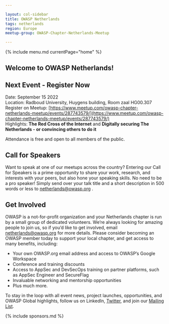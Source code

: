 ```yaml
---

layout: col-sidebar
title: OWASP Netherlands
tags: netherlands
region: Europe
meetup-group: OWASP-Chapter-Netherlands-Meetup

---
```


{% include menu.md currentPage="home" %}  

## Welcome to OWASP Netherlands!

## Next Event  - Register Now
Date: September 15 2022  
Location: Radboud University, Huygens building, Room zaal HG00.307  
Register on Meetup: [https://www.meetup.com/owasp-chapter-netherlands-meetup/events/287743579/](https://www.meetup.com/owasp-chapter-netherlands-meetup/events/287743579/)  
Highlights: **The Red Cross of the Internet** and **Digitally securing The Netherlands - or convincing others to do it**  

Attendance is free and open to all members of the public.

## Call for Speakers
Want to speak at one of our meetups across the country? Entering our Call for Speakers is a prime opportunity to share your work, research, and interests with your peers, but also hone your speaking skills. No need to be a pro speaker! Simply send over your talk title and a short description in 500 words or less to [netherlands@owasp.org](mailto:netherlands-chapter@owasp.org)  .

## Get Involved

OWASP is a not-for-profit organization and your Netherlands chapter is run by a small group of dedicated volunteers. We’re always looking for amazing people to join us, so if you’d like to get involved, email [netherlands@owasp.org](mailto:netherlands-chapter@owasp.org) for more details.
Please consider becoming an OWASP member today to support your local chapter, and get access to many benefits, including:

- Your own OWASP.org email address and access to OWASP’s Google Workspace
- Conference and training discounts
- Access to AppSec and DevSecOps training on partner platforms, such as AppSec Engineer and SecureFlag
- Invaluable networking and mentorship opportunities
- Plus much more. 

To stay in the loop with all event news, project launches, opportunities, and OWASP Global highlights, follow us on LinkedIn, [Twitter](https://twitter.com/owasp_nl), and join our [Mailing List](https://groups.google.com/a/owasp.org/forum/#!forum/netherlands-chapter).

{% include sponsors.md %}
